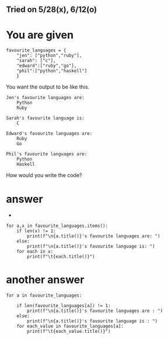 Tried on 5/28(x), 6/12(o)
---

# You are given 
```
favourite_languages = {
    "jen": ["python","ruby"],
    "sarah": ["c"],
    "edward":["ruby","go"],
    "phil":["python","haskell"]
    }
```
You want the output to be like this.
```
Jen's favourite languages are: 
	Python
	Ruby

Sarah's favourite language is: 
	C

Edward's favourite languages are: 
	Ruby
	Go

Phil's favourite languages are: 
	Python
	Haskell
```

How would you write the code?

# answer
-
```
for a,x in favourite_languages.items():
    if len(x) != 1:
        print(f"\n{a.title()}'s favourite languages are: ")
    else:
        print(f"\n{a.title()}'s favourite language is: ")
    for each in x:
        print(f"\t{each.title()}")
```

# another answer
```
for a in favourite_languages:
    
    if len(favourite_languages[a]) != 1:
        print(f"\n{a.title()}'s favourite languages are : ")
    else:
        print(f"\n{a.title()}'s favourite language is : ")
    for each_value in favourite_languages[a]:
        print(f"\t{each_value.title()}")
```

